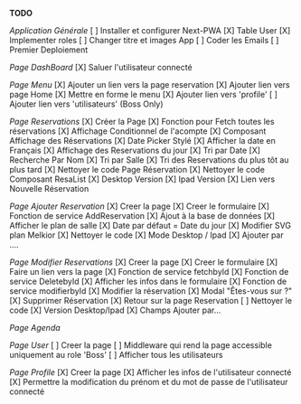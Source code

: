 **TODO**

_Application Générale_
[ ] Installer et configurer Next-PWA
[X] Table User
[X] Implementer roles
[ ] Changer titre et images App
[ ] Coder les Emails
[ ] Premier Deploiement

_Page DashBoard_
[X] Saluer l'utilisateur connecté

_Page Menu_
[X] Ajouter un lien vers la page reservation
[X] Ajouter lien vers page Home
[X] Mettre en forme le menu
[X] Ajouter lien vers 'profile'
[ ] Ajouter lien vers 'utilisateurs' (Boss Only)

_Page Reservations_
[X] Créer la Page
[X] Fonction pour Fetch toutes les réservations
[X] Affichage Conditionnel de l'acompte
[X] Composant Affichage des Réservations
[X] Date Picker Stylé
[X] Afficher la date en Français
[X] Affichage des Reservations du jour
[X] Tri par Date
[X] Recherche Par Nom
[X] Tri par Salle
[X] Tri des Reservations du plus tôt au plus tard
[X] Nettoyer le code Page Réservation
[X] Nettoyer le code Composant ResaList
[X] Desktop Version
[X] Ipad Version
[X] Lien vers Nouvelle Réservation

_Page Ajouter Reservation_
[X] Creer la page
[X] Creer le formulaire
[X] Fonction de service AddReservation
[X] Ajout à la base de données
[X] Afficher le plan de salle
[X] Date par défaut = Date du jour
[X] Modifier SVG plan Melkior
[X] Nettoyer le code
[X] Mode Desktop / Ipad
[X] Ajouter par ....

_Page Modifier Reservations_
[X] Creer la page
[X] Creer le formulaire
[X] Faire un lien vers la page
[X] Fonction de service fetchbyId
[X] Fonction de service DeletebyId
[X] Afficher les infos dans le formulaire
[X] Fonction de service modifierbyId
[X] Modifier la réservation
[X] Modal "Êtes-vous sur ?"
[X] Supprimer Réservation
[X] Retour sur la page Reservation
[ ] Nettoyer le code
[X] Version Desktop/Ipad
[X] Champs Ajouter par...

_Page Agenda_

_Page User_
[ ] Creer la page
[ ] Middleware qui rend la page accessible uniquement au role 'Boss'
[ ] Afficher tous les utilisateurs

_Page Profile_
[X] Creer la page
[X] Afficher les infos de l'utilisateur connecté
[X] Permettre la modification du prénom et du mot de passe de l'utilisateur connecté
